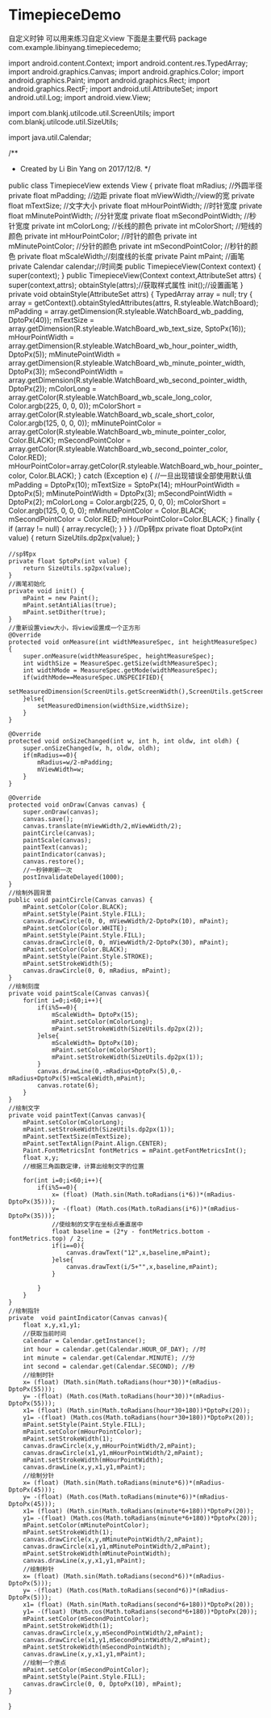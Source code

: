 # TimepieceDemo
自定义时钟
可以用来练习自定义view
下面是主要代码
package com.example.libinyang.timepiecedemo;


import android.content.Context;
import android.content.res.TypedArray;
import android.graphics.Canvas;
import android.graphics.Color;
import android.graphics.Paint;
import android.graphics.Rect;
import android.graphics.RectF;
import android.util.AttributeSet;
import android.util.Log;
import android.view.View;

import com.blankj.utilcode.util.ScreenUtils;
import com.blankj.utilcode.util.SizeUtils;

import java.util.Calendar;

/**
 * Created by Li Bin Yang on 2017/12/8.
 */

public class TimepieceView extends View {
    private float mRadius; //外圆半径
    private float mPadding; //边距
    private float mViewWidth;//view的宽
    private float mTextSize; //文字大小
    private float mHourPointWidth; //时针宽度
    private float mMinutePointWidth; //分针宽度
    private float mSecondPointWidth; //秒针宽度
    private int mColorLong; //长线的颜色
    private int mColorShort; //短线的颜色
    private int mHourPointColor; //时针的颜色
    private int mMinutePointColor; //分针的颜色
    private int mSecondPointColor; //秒针的颜色
    private float mScaleWidth;//刻度线的长度
    private Paint mPaint; //画笔
    private Calendar calendar;//时间类
    public TimepieceView(Context context) {
        super(context);
    }
    public TimepieceView(Context context,AttributeSet attrs) {
        super(context,attrs);
        obtainStyle(attrs);//获取样式属性
        init();//设置画笔
    }
    private void obtainStyle(AttributeSet attrs) {
        TypedArray array = null;
        try {
            array = getContext().obtainStyledAttributes(attrs, R.styleable.WatchBoard);
            mPadding = array.getDimension(R.styleable.WatchBoard_wb_padding, DptoPx(40));
            mTextSize = array.getDimension(R.styleable.WatchBoard_wb_text_size, SptoPx(16));
            mHourPointWidth = array.getDimension(R.styleable.WatchBoard_wb_hour_pointer_width, DptoPx(5));
            mMinutePointWidth = array.getDimension(R.styleable.WatchBoard_wb_minute_pointer_width, DptoPx(3));
            mSecondPointWidth = array.getDimension(R.styleable.WatchBoard_wb_second_pointer_width, DptoPx(2));
            mColorLong = array.getColor(R.styleable.WatchBoard_wb_scale_long_color, Color.argb(225, 0, 0, 0));
            mColorShort = array.getColor(R.styleable.WatchBoard_wb_scale_short_color, Color.argb(125, 0, 0, 0));
            mMinutePointColor = array.getColor(R.styleable.WatchBoard_wb_minute_pointer_color, Color.BLACK);
            mSecondPointColor = array.getColor(R.styleable.WatchBoard_wb_second_pointer_color, Color.RED);
            mHourPointColor=array.getColor(R.styleable.WatchBoard_wb_hour_pointer_color, Color.BLACK);
        } catch (Exception e) {
            //一旦出现错误全部使用默认值
            mPadding = DptoPx(10);
            mTextSize = SptoPx(14);
            mHourPointWidth = DptoPx(5);
            mMinutePointWidth = DptoPx(3);
            mSecondPointWidth = DptoPx(2);
            mColorLong = Color.argb(225, 0, 0, 0);
            mColorShort = Color.argb(125, 0, 0, 0);
            mMinutePointColor = Color.BLACK;
            mSecondPointColor = Color.RED;
            mHourPointColor=Color.BLACK;
        } finally {
            if (array != null) {
                array.recycle();
            }
        }
    }
    //Dp转px
    private float DptoPx(int value) {
        return SizeUtils.dp2px(value);
    }

    //sp转px
    private float SptoPx(int value) {
        return SizeUtils.sp2px(value);
    }
    //画笔初始化
    private void init() {
        mPaint = new Paint();
        mPaint.setAntiAlias(true);
        mPaint.setDither(true);
    }
    //重新设置view大小，将view设置成一个正方形
    @Override
    protected void onMeasure(int widthMeasureSpec, int heightMeasureSpec) {
        super.onMeasure(widthMeasureSpec, heightMeasureSpec);
        int widthSize = MeasureSpec.getSize(widthMeasureSpec);
        int widthMode = MeasureSpec.getMode(widthMeasureSpec);
        if(widthMode==MeasureSpec.UNSPECIFIED){
            setMeasuredDimension(ScreenUtils.getScreenWidth(),ScreenUtils.getScreenWidth());
        }else{
            setMeasuredDimension(widthSize,widthSize);
        }
    }

    @Override
    protected void onSizeChanged(int w, int h, int oldw, int oldh) {
        super.onSizeChanged(w, h, oldw, oldh);
        if(mRadius==0){
            mRadius=w/2-mPadding;
            mViewWidth=w;
        }
    }

    @Override
    protected void onDraw(Canvas canvas) {
        super.onDraw(canvas);
        canvas.save();
        canvas.translate(mViewWidth/2,mViewWidth/2);
        paintCircle(canvas);
        paintScale(canvas);
        paintText(canvas);
        paintIndicator(canvas);
        canvas.restore();
        //一秒钟刷新一次
        postInvalidateDelayed(1000);
    }
    //绘制外圆背景
    public void paintCircle(Canvas canvas) {
        mPaint.setColor(Color.BLACK);
        mPaint.setStyle(Paint.Style.FILL);
        canvas.drawCircle(0, 0, mViewWidth/2-DptoPx(10), mPaint);
        mPaint.setColor(Color.WHITE);
        mPaint.setStyle(Paint.Style.FILL);
        canvas.drawCircle(0, 0, mViewWidth/2-DptoPx(30), mPaint);
        mPaint.setColor(Color.BLACK);
        mPaint.setStyle(Paint.Style.STROKE);
        mPaint.setStrokeWidth(5);
        canvas.drawCircle(0, 0, mRadius, mPaint);
    }
    //绘制刻度
    private void paintScale(Canvas canvas){
        for(int i=0;i<60;i++){
            if(i%5==0){
                mScaleWidth= DptoPx(15);
                mPaint.setColor(mColorLong);
                mPaint.setStrokeWidth(SizeUtils.dp2px(2));
            }else{
                mScaleWidth= DptoPx(10);
                mPaint.setColor(mColorShort);
                mPaint.setStrokeWidth(SizeUtils.dp2px(1));
            }
            canvas.drawLine(0,-mRadius+DptoPx(5),0,-mRadius+DptoPx(5)+mScaleWidth,mPaint);
            canvas.rotate(6);
        }
    }
    //绘制文字
    private void paintText(Canvas canvas){
        mPaint.setColor(mColorLong);
        mPaint.setStrokeWidth(SizeUtils.dp2px(1));
        mPaint.setTextSize(mTextSize);
        mPaint.setTextAlign(Paint.Align.CENTER);
        Paint.FontMetricsInt fontMetrics = mPaint.getFontMetricsInt();
        float x,y;
        //根据三角函数定律，计算出绘制文字的位置

        for(int i=0;i<60;i++){
            if(i%5==0){
                x= (float) (Math.sin(Math.toRadians(i*6))*(mRadius-DptoPx(35)));
                y= -(float) (Math.cos(Math.toRadians(i*6))*(mRadius-DptoPx(35)));
                //使绘制的文字在坐标点垂直居中
                float baseline = (2*y - fontMetrics.bottom - fontMetrics.top) / 2;
                if(i==0){
                    canvas.drawText("12",x,baseline,mPaint);
                }else{
                    canvas.drawText(i/5+"",x,baseline,mPaint);
                }

            }
        }
    }
    //绘制指针
    private  void paintIndicator(Canvas canvas){
        float x,y,x1,y1;
        //获取当前时间
        calendar = Calendar.getInstance();
        int hour = calendar.get(Calendar.HOUR_OF_DAY); //时
        int minute = calendar.get(Calendar.MINUTE); //分
        int second = calendar.get(Calendar.SECOND); //秒
        //绘制时针
        x= (float) (Math.sin(Math.toRadians(hour*30))*(mRadius-DptoPx(55)));
        y= -(float) (Math.cos(Math.toRadians(hour*30))*(mRadius-DptoPx(55)));
        x1= (float) (Math.sin(Math.toRadians(hour*30+180))*DptoPx(20));
        y1= -(float) (Math.cos(Math.toRadians(hour*30+180))*DptoPx(20));
        mPaint.setStyle(Paint.Style.FILL);
        mPaint.setColor(mHourPointColor);
        mPaint.setStrokeWidth(1);
        canvas.drawCircle(x,y,mHourPointWidth/2,mPaint);
        canvas.drawCircle(x1,y1,mHourPointWidth/2,mPaint);
        mPaint.setStrokeWidth(mHourPointWidth);
        canvas.drawLine(x,y,x1,y1,mPaint);
        //绘制分针
        x= (float) (Math.sin(Math.toRadians(minute*6))*(mRadius-DptoPx(45)));
        y= -(float) (Math.cos(Math.toRadians(minute*6))*(mRadius-DptoPx(45)));
        x1= (float) (Math.sin(Math.toRadians(minute*6+180))*DptoPx(20));
        y1= -(float) (Math.cos(Math.toRadians(minute*6+180))*DptoPx(20));
        mPaint.setColor(mMinutePointColor);
        mPaint.setStrokeWidth(1);
        canvas.drawCircle(x,y,mMinutePointWidth/2,mPaint);
        canvas.drawCircle(x1,y1,mMinutePointWidth/2,mPaint);
        mPaint.setStrokeWidth(mMinutePointWidth);
        canvas.drawLine(x,y,x1,y1,mPaint);
        //绘制秒针
        x= (float) (Math.sin(Math.toRadians(second*6))*(mRadius-DptoPx(5)));
        y= -(float) (Math.cos(Math.toRadians(second*6))*(mRadius-DptoPx(5)));
        x1= (float) (Math.sin(Math.toRadians(second*6+180))*DptoPx(20));
        y1= -(float) (Math.cos(Math.toRadians(second*6+180))*DptoPx(20));
        mPaint.setColor(mSecondPointColor);
        mPaint.setStrokeWidth(1);
        canvas.drawCircle(x,y,mSecondPointWidth/2,mPaint);
        canvas.drawCircle(x1,y1,mSecondPointWidth/2,mPaint);
        mPaint.setStrokeWidth(mSecondPointWidth);
        canvas.drawLine(x,y,x1,y1,mPaint);
        //绘制一个原点
        mPaint.setColor(mSecondPointColor);
        mPaint.setStyle(Paint.Style.FILL);
        canvas.drawCircle(0, 0, DptoPx(10), mPaint);
    }
}
